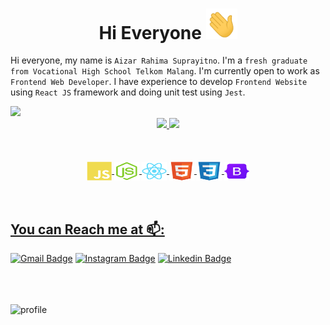 <h1 align="center">Hi Everyone <img src="https://github.com/ABSphreak/ABSphreak/blob/master/gifs/Hi.gif" width="50px"></h1>

<!-- Bio -->

Hi everyone, my name is `Aizar Rahima Suprayitno`. I'm a `fresh graduate from Vocational High School Telkom Malang`. I'm currently open to work as `Frontend Web Developer`.
I have experience to develop `Frontend Website` using `React JS` framework and doing unit test using `Jest`.

<!-- Line -->
<img src="https://user-images.githubusercontent.com/73097560/115834477-dbab4500-a447-11eb-908a-139a6edaec5c.gif">

<!-- Statistic -->
<div align="center"> 
  <a href="https://github.com/Aizarrahima">
  <img height="180em" src="https://github-readme-stats.vercel.app/api?username=Aizarrahima&show_icons=true&include_all_commits=true&count_private=true&theme=tokyonight"/>
  <img height="180em" src="https://github-readme-stats.vercel.app/api/top-langs/?username=Aizarrahima&layout=compact&theme=tokyonight"/>
</div>

  </br>
<!-- Language -->  
<div align="center"> 
   <img width="60%" width="100%" height="1" align="center" src="https://github.com/donPabloNow/donPabloNow/blob/main/assets/bar.gif" />
</div>  
<div style="display: inline_block" align="center"><br>
  <img align="center" alt="Rafa-Js" height="30" width="40" src="https://raw.githubusercontent.com/devicons/devicon/master/icons/javascript/javascript-plain.svg">
  <img align="center" alt="Rafa-Node" height="30" width="40" src="https://github.com/devicons/devicon/blob/master/icons/nodejs/nodejs-original.svg">
  <img align="center" alt="Rafa-React" height="30" width="40" src="https://raw.githubusercontent.com/devicons/devicon/master/icons/react/react-original.svg">
  <img align="center" alt="Rafa-HTML" height="30" width="40" src="https://raw.githubusercontent.com/devicons/devicon/master/icons/html5/html5-original.svg">
  <img align="center" alt="Rafa-CSS" height="30" width="40" src="https://raw.githubusercontent.com/devicons/devicon/master/icons/css3/css3-original.svg">
  <img align="center" alt="Rafa-Bootstrap" height="30" width="40" src="https://github.com/devicons/devicon/blob/master/icons/bootstrap/bootstrap-original.svg">
</div>
  </br>
<div align="center"> 
  <img width="60%" width="100%" height="1" align="center" src="https://github.com/donPabloNow/donPabloNow/blob/main/assets/bar.gif" />
</div>

## You can Reach me at 📫:

[![Gmail Badge](https://img.shields.io/badge/-aizar.works@gmail.com-blue?style=flat-roundedrectangle&logo=Gmail&logoColor=white&link=mailto:aizar.works@gmail.com)](mailto:aizar.works@gmail.com)
[![Instagram Badge](https://img.shields.io/badge/-aizarrahima-E4405F?style=flat-roundedrectangle&logo=instagram&logoColor=white&link=https://www.instagram.com/aizarrahima/)](https://www.instagram.com/aizarrahima/)
[![Linkedin Badge](https://img.shields.io/badge/-a-blue?style=flat-roundedrectangle&logo=Linkedin&logoColor=white&link=https://www.linkedin.com/in/aizar-rahima-suprayitno-953048212/)](https://www.linkedin.com/in/aizar-rahima-suprayitno-953048212/)

<br><br><br>
![profile](https://komarev.com/ghpvc/?username=Aizarrahima&color=blue)

<!--
**Aizarrahima/Aizarrahima** is a ✨ _special_ ✨ repository because its `README.md` (this file) appears on your GitHub profile.
